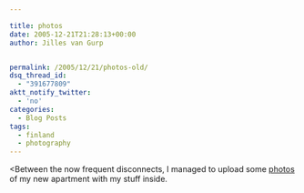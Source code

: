 ```yaml
---

title: photos
date: 2005-12-21T21:28:13+00:00
author: Jilles van Gurp


permalink: /2005/12/21/photos-old/
dsq_thread_id:
  - "391677809"
aktt_notify_twitter:
  - 'no'
categories:
  - Blog Posts
tags:
  - finland
  - photography
---
```

<Between the now frequent disconnects, I managed to upload some [photos ](https://www.jillesvangurp.com/Album/2005/2005%20V%20Finland%20Apartment/index.html) of my new apartment with my stuff inside.
